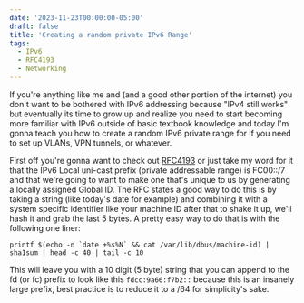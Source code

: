 ```yaml
---
date: '2023-11-23T00:00:00-05:00'
draft: false
title: 'Creating a random private IPv6 Range'
tags:
  - IPv6
  - RFC4193
  - Networking
---
```

	
If you're anything like me and (and a good other portion of the internet) you don't want to be bothered with IPv6 addressing because "IPv4 still works" but eventually its time to grow up and realize you need to start becoming more familiar with IPv6 outside of basic textbook knowledge and today I'm gonna teach you how to create a random IPv6 private range for if you need to set up VLANs, VPN tunnels, or whatever. 

First off you're gonna want to check out [RFC4193](https://www.rfc-editor.org/rfc/rfc4193#section-3) or just take my word for it that the IPv6 Local uni-cast prefix (private addressable range) is FC00::/7 and that we're going to want to make one that's unique to us by generating a locally assigned Global ID. The RFC states a good way to do this is by taking a string  (like today's date for example) and combining it with a system specific identifier like your machine ID after that to shake it up, we'll hash it and grab the last 5 bytes. A pretty easy way to do that is with the following one liner: 
```
printf $(echo -n `date +%s%N` && cat /var/lib/dbus/machine-id) | sha1sum | head -c 40 | tail -c 10
```
This will leave you with a 10 digit (5 byte) string that you can append to the fd (or fc) prefix to look like this `fdcc:9a66:f7b2::` because this is an insanely large prefix, best practice is to reduce it to a /64 for simplicity's sake.  